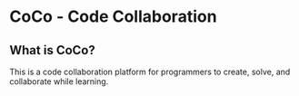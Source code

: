 # CoCo - Code Collaboration

## What is CoCo?
This is a code collaboration platform for programmers to create, solve, and collaborate while learning.